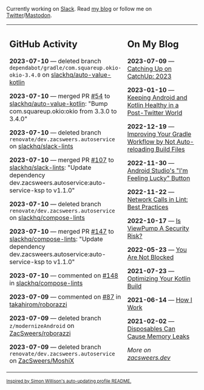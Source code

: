 Currently working on [Slack](https://slack.com/). Read [my blog](https://zacsweers.dev/) or follow me on [Twitter](https://twitter.com/ZacSweers)/[Mastodon](https://hachyderm.io/@ZacSweers).

<table><tr><td valign="top" width="60%">

## GitHub Activity
<!-- githubActivity starts -->
**2023-07-10** — deleted branch `dependabot/gradle/com.squareup.okio-okio-3.4.0` on [slackhq/auto-value-kotlin](https://github.com/slackhq/auto-value-kotlin)

**2023-07-10** — merged PR [#54](https://github.com/slackhq/auto-value-kotlin/pull/54) to [slackhq/auto-value-kotlin](https://github.com/slackhq/auto-value-kotlin): "Bump com.squareup.okio:okio from 3.3.0 to 3.4.0"

**2023-07-10** — deleted branch `renovate/dev.zacsweers.autoservice` on [slackhq/slack-lints](https://github.com/slackhq/slack-lints)

**2023-07-10** — merged PR [#107](https://github.com/slackhq/slack-lints/pull/107) to [slackhq/slack-lints](https://github.com/slackhq/slack-lints): "Update dependency dev.zacsweers.autoservice:auto-service-ksp to v1.1.0"

**2023-07-10** — deleted branch `renovate/dev.zacsweers.autoservice` on [slackhq/compose-lints](https://github.com/slackhq/compose-lints)

**2023-07-10** — merged PR [#147](https://github.com/slackhq/compose-lints/pull/147) to [slackhq/compose-lints](https://github.com/slackhq/compose-lints): "Update dependency dev.zacsweers.autoservice:auto-service-ksp to v1.1.0"

**2023-07-10** — commented on [#148](https://github.com/slackhq/compose-lints/issues/148#issuecomment-1629251812) in [slackhq/compose-lints](https://github.com/slackhq/compose-lints)

**2023-07-09** — commented on [#87](https://github.com/takahirom/roborazzi/pull/87#issuecomment-1628010811) in [takahirom/roborazzi](https://github.com/takahirom/roborazzi)

**2023-07-09** — deleted branch `z/modernizeAndroid` on [ZacSweers/roborazzi](https://github.com/ZacSweers/roborazzi)

**2023-07-09** — deleted branch `renovate/dev.zacsweers.autoservice` on [ZacSweers/MoshiX](https://github.com/ZacSweers/MoshiX)
<!-- githubActivity ends -->
</td><td valign="top" width="40%">

## On My Blog
<!-- blog starts -->
**2023-07-09** — [Catching Up on CatchUp: 2023](https://www.zacsweers.dev/catching-up-on-catchup-2023/)

**2023-01-10** — [Keeping Android and Kotlin Healthy in a Post-Twitter World](https://www.zacsweers.dev/keeping-android-healthy/)

**2022-12-19** — [Improving Your Gradle Workflow by Not Auto-reloading Build Files](https://www.zacsweers.dev/improving-your-workflow-by-not-auto-reloading-build-files/)

**2022-11-30** — [Android Studio's "I'm Feeling Lucky" Button](https://www.zacsweers.dev/android-studios-im-feeling-lucky-button/)

**2022-11-22** — [Network Calls in Lint: Best Practices](https://www.zacsweers.dev/network-calls-in-lint-best-practices/)

**2022-10-17** — [Is ViewPump A Security Risk?](https://www.zacsweers.dev/is-viewpump-a-security-risk/)

**2022-05-23** — [You Are Not Blocked](https://www.zacsweers.dev/you-are-not-blocked/)

**2021-07-23** — [Optimizing Your Kotlin Build](https://www.zacsweers.dev/optimizing-your-kotlin-build/)

**2021-06-14** — [How I Work](https://www.zacsweers.dev/how-i-work/)

**2021-02-02** — [Disposables Can Cause Memory Leaks](https://www.zacsweers.dev/disposables-can-cause-memory-leaks/)
<!-- blog ends -->
_More on [zacsweers.dev](https://zacsweers.dev/)_
</td></tr></table>

<sub><a href="https://simonwillison.net/2020/Jul/10/self-updating-profile-readme/">Inspired by Simon Willison's auto-updating profile README.</a></sub>